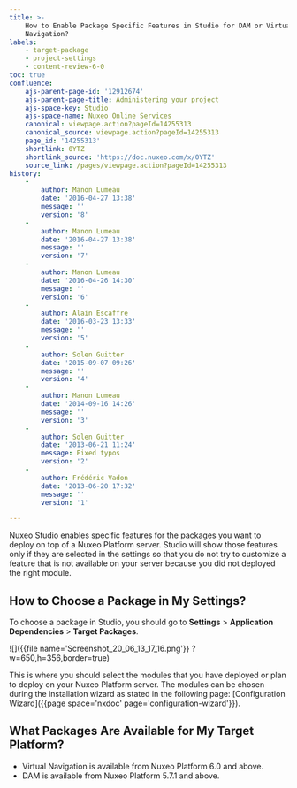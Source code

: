 ```yaml
---
title: >-
    How to Enable Package Specific Features in Studio for DAM or Virtual
    Navigation?
labels:
    - target-package
    - project-settings
    - content-review-6-0
toc: true
confluence:
    ajs-parent-page-id: '12912674'
    ajs-parent-page-title: Administering your project
    ajs-space-key: Studio
    ajs-space-name: Nuxeo Online Services
    canonical: viewpage.action?pageId=14255313
    canonical_source: viewpage.action?pageId=14255313
    page_id: '14255313'
    shortlink: 0YTZ
    shortlink_source: 'https://doc.nuxeo.com/x/0YTZ'
    source_link: /pages/viewpage.action?pageId=14255313
history:
    - 
        author: Manon Lumeau
        date: '2016-04-27 13:38'
        message: ''
        version: '8'
    - 
        author: Manon Lumeau
        date: '2016-04-27 13:38'
        message: ''
        version: '7'
    - 
        author: Manon Lumeau
        date: '2016-04-26 14:30'
        message: ''
        version: '6'
    - 
        author: Alain Escaffre
        date: '2016-03-23 13:33'
        message: ''
        version: '5'
    - 
        author: Solen Guitter
        date: '2015-09-07 09:26'
        message: ''
        version: '4'
    - 
        author: Manon Lumeau
        date: '2014-09-16 14:26'
        message: ''
        version: '3'
    - 
        author: Solen Guitter
        date: '2013-06-21 11:24'
        message: Fixed typos
        version: '2'
    - 
        author: Frédéric Vadon
        date: '2013-06-20 17:32'
        message: ''
        version: '1'

---
```

Nuxeo Studio enables specific features for the packages you want to deploy on top of a Nuxeo Platform server. Studio will show those features only if they are selected in the settings so that you do not try to customize a feature that is not available on your server because you did not deployed the right module.

## How to Choose a Package in My Settings?

To choose a package in Studio, you should go to **Settings**&nbsp;> **Application Dependencies**&nbsp;> **Target Packages**.

![]({{file name='Screenshot_20_06_13_17_16.png'}} ?w=650,h=356,border=true)

This is where you should select the modules that you have deployed or plan to deploy on your Nuxeo Platform server. The modules can be chosen during the installation wizard as stated in the following page: [Configuration Wizard]({{page space='nxdoc' page='configuration-wizard'}}).

## What Packages Are Available for My Target Platform?

*   Virtual Navigation is available from Nuxeo Platform 6.0 and above.
*   DAM is available from Nuxeo Platform 5.7.1 and above.